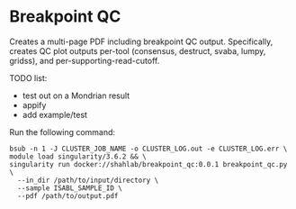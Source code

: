 # Breakpoint QC

Creates a multi-page PDF including breakpoint QC output.
Specifically, creates QC plot outputs per-tool (consensus, destruct, svaba, lumpy, gridss), and per-supporting-read-cutoff.

TODO list:
- test out on a Mondrian result
- appify
- add example/test

Run the following command:

```
bsub -n 1 -J CLUSTER_JOB_NAME -o CLUSTER_LOG.out -e CLUSTER_LOG.err \
module load singularity/3.6.2 && \
singularity run docker://shahlab/breakpoint_qc:0.0.1 breakpoint_qc.py \
  --in_dir /path/to/input/directory \
  --sample ISABL_SAMPLE_ID \
  --pdf /path/to/output.pdf
```

